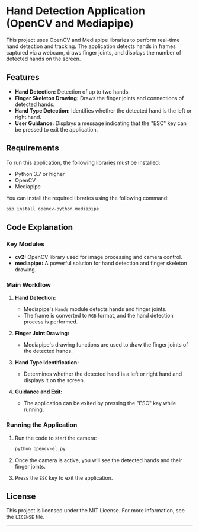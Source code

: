 # Hand Detection Application (OpenCV and Mediapipe)

This project uses OpenCV and Mediapipe libraries to perform real-time hand detection and tracking. The application detects hands in frames captured via a webcam, draws finger joints, and displays the number of detected hands on the screen.

## Features

- **Hand Detection:** Detection of up to two hands.
- **Finger Skeleton Drawing:** Draws the finger joints and connections of detected hands.
- **Hand Type Detection:** Identifies whether the detected hand is the left or right hand.
- **User Guidance:** Displays a message indicating that the "ESC" key can be pressed to exit the application.

## Requirements

To run this application, the following libraries must be installed:

- Python 3.7 or higher
- OpenCV
- Mediapipe

You can install the required libraries using the following command:

```bash
pip install opencv-python mediapipe
```

## Code Explanation

### Key Modules

- **cv2:** OpenCV library used for image processing and camera control.
- **mediapipe:** A powerful solution for hand detection and finger skeleton drawing.

### Main Workflow

1. **Hand Detection:**
   - Mediapipe's `Hands` module detects hands and finger joints.
   - The frame is converted to `RGB` format, and the hand detection process is performed.

2. **Finger Joint Drawing:**
   - Mediapipe's drawing functions are used to draw the finger joints of the detected hands.

3. **Hand Type Identification:**
   - Determines whether the detected hand is a left or right hand and displays it on the screen.

4. **Guidance and Exit:**
   - The application can be exited by pressing the "ESC" key while running.

### Running the Application

1. Run the code to start the camera:

   ```bash
   python opencv-el.py
   ```

2. Once the camera is active, you will see the detected hands and their finger joints.
3. Press the `ESC` key to exit the application.

## License

This project is licensed under the MIT License. For more information, see the `LICENSE` file.

---
